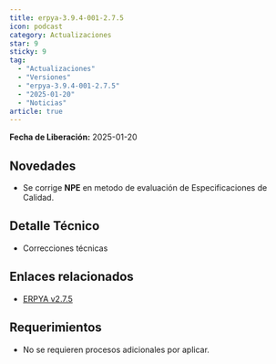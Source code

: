 ```yaml
---
title: erpya-3.9.4-001-2.7.5
icon: podcast
category: Actualizaciones
star: 9
sticky: 9
tag:
  - "Actualizaciones"
  - "Versiones"
  - "erpya-3.9.4-001-2.7.5"
  - "2025-01-20"
  - "Noticias"
article: true
---
```


**Fecha de Liberación:** 2025-01-20

## Novedades

- Se corrige **NPE** en metodo de evaluación de Especificaciones de Calidad.

## Detalle Técnico

- Correcciones técnicas
 
## Enlaces relacionados

- [ERPYA v2.7.5](https://discord.com/channels/882964599874420796/1330914719745179689)

## Requerimientos

- No se requieren procesos adicionales por aplicar.
